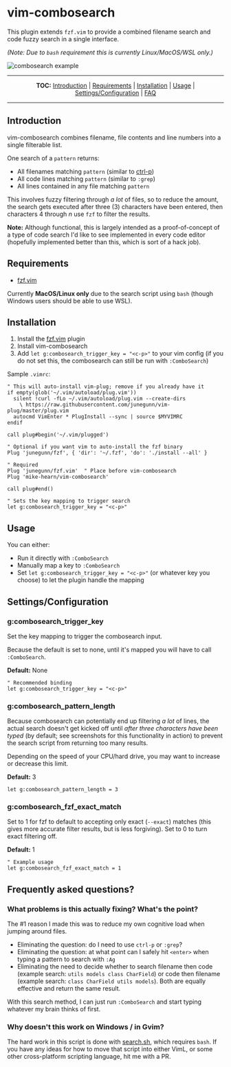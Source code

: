 # vim-combosearch

This plugin extends `fzf.vim` to provide a combined filename search and code
fuzzy search in a single interface.

*(Note: Due to `bash` requirement this is currently Linux/MacOS/WSL only.)*

![combosearch example](https://user-images.githubusercontent.com/1016999/63905223-979d3e00-c9e1-11e9-9f77-090b867c69c3.gif)

<hr/>
<p align="center"><b>TOC:</b>
<a href="#introduction">Introduction</a> |
<a href="#requirements">Requirements</a> |
<a href="#installation">Installation</a> |
<a href="#usage">Usage</a> |
<a href="#settingsconfiguration">Settings/Configuration</a> |
<a href="#faq">FAQ</a>
<hr/>

## Introduction

vim-combosearch combines filename, file contents and line numbers into a
single filterable list.

One search of a `pattern` returns:

* All filenames matching `pattern` (similar to [ctrl-p](https://github.com/kien/ctrlp.vim))
* All code lines matching `pattern` (similar to `:grep`)
* All lines contained in any file matching `pattern`

This involves fuzzy filtering through *a lot* of files, so to reduce the
amount, the search gets executed after three (3) characters have been entered,
then characters 4 through *n* use `fzf` to filter the results.

<b>Note:</b> Although functional, this is largely intended as a
proof-of-concept of a type of code search I'd like to see implemented in every
code editor (hopefully implemented better than this, which is sort of a hack
job).

## Requirements

* [fzf.vim](https://github.com/junegunn/fzf.vim)

Currently <b>MacOS/Linux only</b> due to the search script using `bash`
(though Windows users should be able to use WSL).

## Installation

1. Install the [fzf.vim](https://github.com/junegunn/fzf.vim) plugin
2. Install vim-combosearch
3. Add `let g:combosearch_trigger_key = "<c-p>"` to your vim config (if you
do not set this, the combosearch can still be run with `:ComboSearch`)


Sample `.vimrc`:

```vim
" This will auto-install vim-plug; remove if you already have it
if empty(glob('~/.vim/autoload/plug.vim'))
  silent !curl -fLo ~/.vim/autoload/plug.vim --create-dirs
    \ https://raw.githubusercontent.com/junegunn/vim-plug/master/plug.vim
  autocmd VimEnter * PlugInstall --sync | source $MYVIMRC
endif

call plug#begin('~/.vim/plugged')

" Optional if you want vim to auto-install the fzf binary
Plug 'junegunn/fzf', { 'dir': '~/.fzf', 'do': './install --all' }

" Required
Plug 'junegunn/fzf.vim'  " Place before vim-combosearch
Plug 'mike-hearn/vim-combosearch'

call plug#end()

" Sets the key mapping to trigger search
let g:combosearch_trigger_key = "<c-p>"
```

## Usage

You can either:

* Run it directly with `:ComboSearch`
* Manually map a key to `:ComboSearch`
* Set `let g:combosearch_trigger_key = "<c-p>"` (or whatever key you choose)
to let the plugin handle the mapping

## Settings/Configuration

### g:combosearch_trigger_key

Set the key mapping to trigger the combosearch input.

Because the default is set to none, until it's mapped you will have to call
`:ComboSearch`.

**Default:** None

```vim
" Recommended binding
let g:combosearch_trigger_key = "<c-p>"
```

### g:combosearch_pattern_length

Because combosearch can potentially end up filtering *a lot* of lines, the
actual search doesn't get kicked off until *after three characters have been
typed* (by default; see screenshots for this functionality in action) to
prevent the search script from returning too many results.

Depending on the speed of your CPU/hard drive, you may want to increase or
decrease this limit.

**Default:** 3

```vim
let g:combosearch_pattern_length = 3
```

### g:combosearch_fzf_exact_match

Set to 1 for fzf to default to accepting only exact (`--exact`) matches (this
gives more accurate filter results, but is less forgiving). Set to 0 to turn
exact filtering off.

**Default:** 1

```vim
" Example usage
let g:combosearch_fzf_exact_match = 1
```

## Frequently asked questions?

### What problems is this actually fixing? What's the point?

The #1 reason I made this was to reduce my own cognitive load when jumping
around files.

* Eliminating the question: do I need to use `ctrl-p` or `:grep`?
* Eliminating the question: at what point can I safely hit `<enter>` when typing a pattern to search with `:Ag`
* Eliminating the need to decide whether to search filename then code (example search: `utils models class CharField`) or code then filename (example search: `class CharField utils models`). Both are equally effective and return the same result.

With this search method, I can just run `:ComboSearch` and start typing
whatever my brain thinks of first.

### Why doesn't this work on Windows / in Gvim?

The hard work in this script is done with
[search.sh](https://github.com/mike-hearn/vim-combosearch/blob/master/plugin/search.sh),
which requires `bash`. If you have any ideas for how to move that script into
either VimL, or some other cross-platform scripting language, hit me with a
PR.
